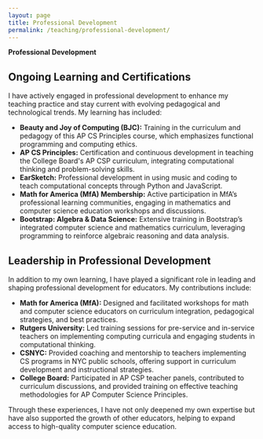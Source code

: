 ```yaml
---
layout: page
title: Professional Development
permalink: /teaching/professional-development/
---
```


**Professional Development**

## Ongoing Learning and Certifications

I have actively engaged in professional development to enhance my teaching practice and stay current with evolving pedagogical and technological trends. My learning has included:

- **Beauty and Joy of Computing (BJC):** Training in the curriculum and pedagogy of this AP CS Principles course, which emphasizes functional programming and computing ethics.
- **AP CS Principles:** Certification and continuous development in teaching the College Board's AP CSP curriculum, integrating computational thinking and problem-solving skills.
- **EarSketch:** Professional development in using music and coding to teach computational concepts through Python and JavaScript.
- **Math for America (MfA) Membership:** Active participation in MfA’s professional learning communities, engaging in mathematics and computer science education workshops and discussions.
- **Bootstrap: Algebra & Data Science:** Extensive training in Bootstrap’s integrated computer science and mathematics curriculum, leveraging programming to reinforce algebraic reasoning and data analysis.

## Leadership in Professional Development

In addition to my own learning, I have played a significant role in leading and shaping professional development for educators. My contributions include:

- **Math for America (MfA):** Designed and facilitated workshops for math and computer science educators on curriculum integration, pedagogical strategies, and best practices.
- **Rutgers University:** Led training sessions for pre-service and in-service teachers on implementing computing curricula and engaging students in computational thinking.
- **CSNYC:** Provided coaching and mentorship to teachers implementing CS programs in NYC public schools, offering support in curriculum development and instructional strategies.
- **College Board:** Participated in AP CSP teacher panels, contributed to curriculum discussions, and provided training on effective teaching methodologies for AP Computer Science Principles.

Through these experiences, I have not only deepened my own expertise but have also supported the growth of other educators, helping to expand access to high-quality computer science education.

